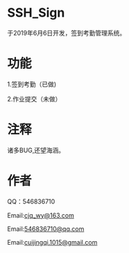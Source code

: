 # SSH_Sign

于2019年6月6日开发，签到考勤管理系统。


# 功能

1.签到考勤（已做)

2.作业提交（未做）


# 注释

诸多BUG,还望海涵。


# 作者

QQ：546836710

Email:cjq_wy@163.com

Email:546836710@qq.com

Email:cuijingqi.1015@gmail.com
